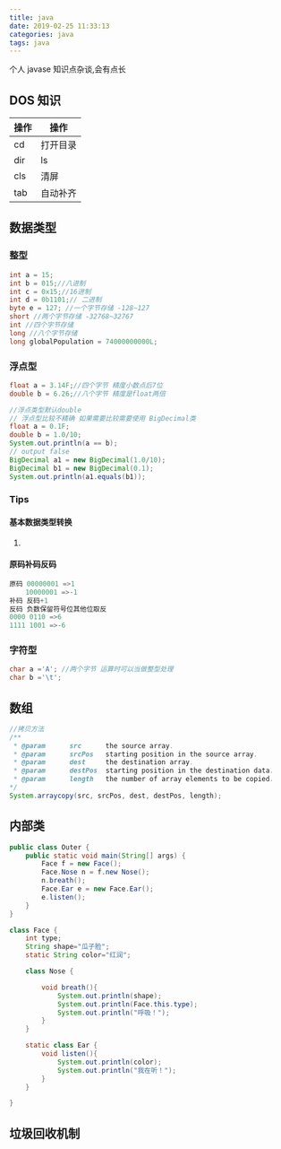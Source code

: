 ```yaml
---
title: java
date: 2019-02-25 11:33:13
categories: java
tags: java
---
```


个人 javase 知识点杂谈,会有点长

<!--more-->

## DOS 知识

| 操作 | 操作     |
| ---- | -------- |
| cd   | 打开目录 |
| dir  | ls       |
| cls  | 清屏     |
| tab  | 自动补齐 |

## 数据类型

### 整型

```java
int a = 15;
int b = 015;//八进制
int c = 0x15;//16进制
int d = 0b1101;// 二进制
byte e = 127; //一个字节存储 -128~127
short //两个字节存储 -32768~32767
int //四个字节存储
long //八个字节存储
long globalPopulation = 74000000000L;
```

### 浮点型

```java
float a = 3.14F;//四个字节 精度小数点后7位
double b = 6.26;//八个字节 精度是float两倍

//浮点类型默认double
// 浮点型比较不精确 如果需要比较需要使用 BigDecimal类
float a = 0.1F;
double b = 1.0/10;
System.out.println(a == b);
// output false
BigDecimal a1 = new BigDecimal(1.0/10);
BigDecimal b1 = new BigDecimal(0.1);
System.out.println(a1.equals(b1));
```

### Tips

#### 基本数据类型转换

1.

#### 原码补码反码

```java
原码 00000001 =>1
    10000001 =>-1
补码 反码+1
反码 负数保留符号位其他位取反
0000 0110 =>6
1111 1001 =>-6
```

### 字符型

```java
char a ='A'; //两个字节 运算时可以当做整型处理
char b ='\t';
```

## 数组

```java
//拷贝方法
/**
 * @param      src      the source array.
 * @param      srcPos   starting position in the source array.
 * @param      dest     the destination array.
 * @param      destPos  starting position in the destination data.
 * @param      length   the number of array elements to be copied.
*/
System.arraycopy(src, srcPos, dest, destPos, length);
```

## 内部类

```java
public class Outer {
	public static void main(String[] args) {
		Face f = new Face();
		Face.Nose n = f.new Nose();
		n.breath();
		Face.Ear e = new Face.Ear();
		e.listen();
	}
}

class Face {
	int type;
	String shape="瓜子脸";
	static String color="红润";

	class Nose {

		void breath(){
			System.out.println(shape);
			System.out.println(Face.this.type);
			System.out.println("呼吸！");
		}
	}

	static class Ear {
		void listen(){
			System.out.println(color);
			System.out.println("我在听！");
		}
	}

}
```

## 垃圾回收机制
